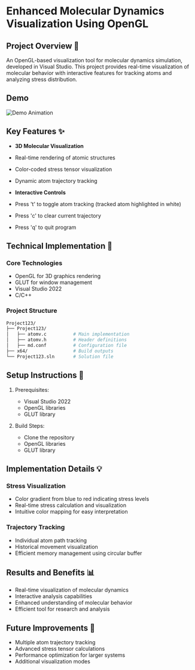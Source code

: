 # Enhanced Molecular Dynamics Visualization Using OpenGL

## Project Overview 🎯
An OpenGL-based visualization tool for molecular dynamics simulation, developed in Visual Studio. This project provides real-time visualization of molecular behavior with interactive features for tracking atoms and analyzing stress distribution.

## Demo
![Demo Animation](demo.gif)  

## Key Features ✨
- **3D Molecular Visualization**
 - Real-time rendering of atomic structures
 - Color-coded stress tensor visualization
 - Dynamic atom trajectory tracking

- **Interactive Controls**
 - Press 't' to toggle atom tracking (tracked atom highlighted in white)
 - Press 'c' to clear current trajectory
 - Press 'q' to quit program

## Technical Implementation 🔧
### Core Technologies
- OpenGL for 3D graphics rendering
- GLUT for window management
- Visual Studio 2022
- C/C++

### Project Structure
```bash
Project123/
├── Project123/
│   ├── atomv.c          # Main implementation
│   ├── atomv.h          # Header definitions
│   ├── md.conf          # Configuration file
├── x64/                 # Build outputs
└── Project123.sln       # Solution file
```

## Setup Instructions 🚀
1. Prerequisites:
   - Visual Studio 2022
   - OpenGL libraries
   - GLUT library

2. Build Steps:
    - Clone the repository
    - OpenGL libraries
    - GLUT library

## Implementation Details 💡
### Stress Visualization
- Color gradient from blue to red indicating stress levels
- Real-time stress calculation and visualization
- Intuitive color mapping for easy interpretation

### Trajectory Tracking
- Individual atom path tracking
- Historical movement visualization
- Efficient memory management using circular buffer

## Results and Benefits 📊
- Real-time visualization of molecular dynamics
- Interactive analysis capabilities
- Enhanced understanding of molecular behavior
- Efficient tool for research and analysis

## Future Improvements 🔄
- Multiple atom trajectory tracking
- Advanced stress tensor calculations
- Performance optimization for larger systems
- Additional visualization modes
